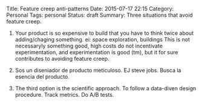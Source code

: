 Title: Feature creep anti-patterns 
Date: 2015-07-17 22:15
Category: Personal
Tags: personal
Status: draft
Summary: Three situations that avoid feature creep.


1) Your product is so expensive to build that you have to think 
twice about adding/chaging something.
ei: space exploration, buildings
This is not necessaryly something good, high costs do not incentivate
experimentation, and experimentation is good (tm), but it for sure
contributes to avoiding feature creep.

2) Sos un diseniador de producto meticuloso. EJ steve jobs.
Busca la esencia del producto.

3) The third option is the scientific approach. To follow a data-diven design procedure. Track metrics. Do A/B tests.
